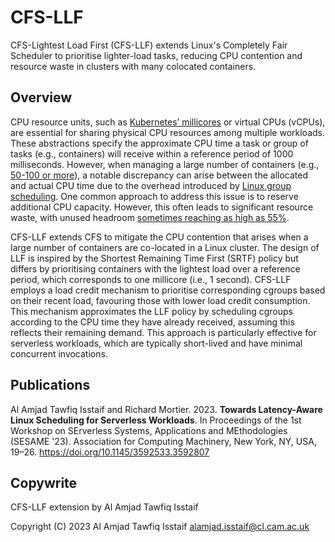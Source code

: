 # CFS-LLF

CFS-Lightest Load First (CFS-LLF) extends Linux's Completely Fair Scheduler to prioritise lighter-load tasks, reducing CPU contention and resource waste in clusters with many colocated containers.

## Overview

CPU resource units, such as [Kubernetes’ millicores](https://kubernetes.io/docs/concepts/configuration/manage-resources-containers/) or virtual CPUs (vCPUs), are essential for sharing physical CPU resources among multiple workloads. These abstractions specify the approximate CPU time a task or group of tasks (e.g., containers) will receive within a reference period of 1000 milliseconds. However, when managing a large number of containers (e.g., [50-100 or more](https://dl.acm.org/doi/abs/10.1145/3592533.3592807)), a notable discrepancy can arise between the allocated and actual CPU time due to the overhead introduced by [Linux group scheduling](https://lwn.net/Articles/240474/). One common approach to address this issue is to reserve additional CPU capacity. However, this often leads to significant resource waste, with unused headroom [sometimes reaching as high as 55%](https://dl.acm.org/doi/10.1145/3542929.3563465).

CFS-LLF extends CFS to mitigate the CPU contention that arises when a large number of containers are co-located in a Linux cluster. The design of LLF is inspired by the Shortest Remaining Time First (SRTF) policy but differs by prioritising containers with the lightest load over a reference period, which corresponds to one millicore (i.e., 1 second). CFS-LLF employs a load credit mechanism to prioritise corresponding cgroups based on their recent load, favouring those with lower load credit consumption. This mechanism approximates the LLF policy by scheduling cgroups according to the CPU time they have already received, assuming this reflects their remaining demand. This approach is particularly effective for serverless workloads, which are typically short-lived and have minimal concurrent invocations.

## Publications

Al Amjad Tawfiq Isstaif and Richard Mortier. 2023. **Towards Latency-Aware Linux Scheduling for Serverless Workloads**. In Proceedings of the 1st Workshop on SErverless Systems, Applications and MEthodologies (SESAME '23). Association for Computing Machinery, New York, NY, USA, 19–26. https://doi.org/10.1145/3592533.3592807

## Copywrite

CFS-LLF extension by Al Amjad Tawfiq Isstaif

Copyright (C) 2023 Al Amjad Tawfiq Isstaif <alamjad.isstaif@cl.cam.ac.uk>
